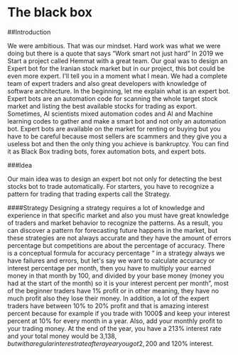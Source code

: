# The black box

##Introduction

We were ambitious. That was our mindset. Hard work was what we were doing but there is a quote that says “Work smart not just hard”
In 2019 we Start a project called Hemmat with a great team. Our goal was to design an Expert bot for the Iranian stock market but in our project, this bot could be even more expert. I'll tell you in a moment what I mean. We had a complete team of expert traders and also great developers with knowledge of software architecture.
In the beginning, let me explain what is an expert bot. Expert bots are an automation code for scanning the whole target stock market and listing the best available stocks for trading as export. Sometimes, AI scientists mixed automation codes and AI and Machine learning codes to gather and make a smart bot and not only an automation bot. Expert bots are available on the market for renting or buying but you have to be careful because most sellers are scammers and they give you a useless bot and then the only thing you achieve is bankruptcy. You can find it as Black Box trading bots, forex automation bots, and expert bots.



###Idea

Our main idea was to design an expert bot not only for detecting the best stocks bot to trade automatically. 
For starters, you have to recognize a pattern for trading that trading experts call the Strategy.

####Strategy
Designing a strategy requires a lot of knowledge and experience in that specific market and also you must have great knowledge of traders and market behavior to recognize the patterns. As a result, you can discover a pattern for forecasting future happens in the market, but these strategies are not always accurate and they have the amount of errors percentage but competitions are about the percentage of accuracy. There is a conceptual formula for accuracy percentage “ in a strategy always we have failures and errors, but let's say we want to calculate accuracy or interest percentage per month, then you have to multiply your earned money in that month by 100, and divided by your base money (money you had at the start of the month) so it is your interest percent per month”, most of the beginner traders have 1% profit or in other meaning, they have no much profit also they lose their money. In addition, a lot of the expert traders have between 10% to 20% profit and that is amazing interest percent because for example if you trade with 1000$ and keep your interest percent at 10% for every month in a year. Also, add your monthly profit to your trading money. At the end of the year, you have a 213% interest rate and your total money would be 3,138$, but with a regular interest rate after a year you got 2,200$ and 120% interest.
